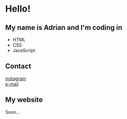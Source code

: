 <h1>Hello!</h1>

<h2>My name is Adrian and I'm coding in</h2>
<ul>
  <li>HTML</li>
  <li>CSS</li>
  <li>JavaScript</li>
</ul>
  <h2>Contact</h2>
  <a href="https://www.instagram.com/spoiledwlr/">instagram</a>
    <br>
  <a href="mailto:adrian-gurski@wp.pl">e-mail</a>

  <h2>My website</h2>
  Soon...


<!---
adison05/adison05 is a ✨ special ✨ repository because its `README.md` (this file) appears on your GitHub profile.
You can click the Preview link to take a look at your changes.
--->
